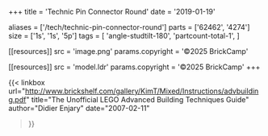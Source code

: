 +++
title = 'Technic Pin Connector Round'
date  = '2019-01-19'

aliases = ['/tech/technic-pin-connector-round']
parts = ['62462', '4274']
size  = ['1s', '1s', '5p']
tags  = [
  'angle-studtilt-180',
  'partcount-total-1',
]

[[resources]]
src              = 'image.png'
params.copyright = '©2025 BrickCamp'

[[resources]]
src              = 'model.ldr'
params.copyright = '©2025 BrickCamp'
+++

{{< linkbox
    url="http://www.brickshelf.com/gallery/KimT/Mixed/Instructions/advbuilding.pdf"
    title="The Unofficial LEGO Advanced Building Techniques Guide"
    author="Didier Enjary"
    date="2007-02-11"
>}}
